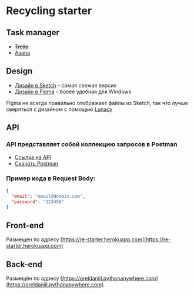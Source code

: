 # Recycling starter

## Task manager

+ ~~[Trello](https://trello.com/restarter/home)~~
+ [Asana](https://app.asana.com/0/home/1186317738561554)

## Design

+ [Дизайн в Sketch](/Recycle.sketch) – самая свежая версия
+ [Дизайн в Figma](https://www.figma.com/file/LK4GIdHkzgfpPhA6VglQah/Recycle) – более удобная для Windows

Figma не всегда правильно отображает файлы из Sketch, так что лучше сверяться с дизайном с помощью [Lunacy](https://icons8.ru/lunacy)

## API

### API представляет собой коллекцию запросов в Postman

+ [Ссылка на API](https://re-starter.postman.co/collections/10561517-7d26442e-57b6-4b0e-9989-39d4c4fed441)
+ [Скачать Postman](https://www.postman.com/downloads/)

### Пример кода в Request Body:

```json
{
  "email": "email@domain.com",
  "password": "123456"
}
```

## Front-end

Размещён по адресу [https://re-starter.herokuapp.com](https://re-starter.herokuapp.com)

## Back-end

Размещён по адресу [https://oreldaniil.pythonanywhere.com](https://oreldaniil.pythonanywhere.com)
